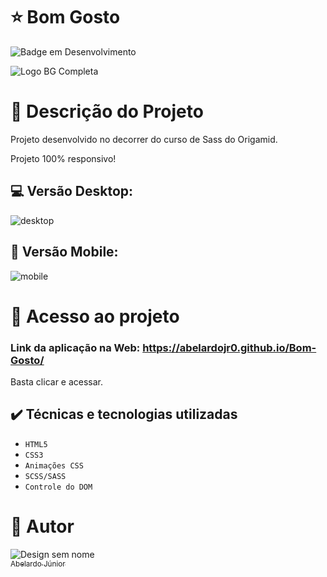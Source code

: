 # :star: Bom Gosto
![Badge em Desenvolvimento](http://img.shields.io/static/v1?label=STATUS&message=CONCLUÍDO&color=GREEN&style=for-the-badge)

![Logo BG Completa](https://user-images.githubusercontent.com/106066785/229647426-f8433124-ed70-4c51-b65f-845229c08786.png)


# :door: Descrição do Projeto

Projeto desenvolvido no decorrer do curso de Sass do Origamid.


Projeto 100% responsivo!

##  :computer:  Versão Desktop:
![desktop](https://user-images.githubusercontent.com/106066785/229647573-7af2c12a-81d3-424d-8329-d80d0bc9d09c.png)


## :iphone: Versão Mobile:
![mobile](https://user-images.githubusercontent.com/106066785/229647581-b54b2cb8-f90b-4305-9cc8-c458bd001e6d.png)



# 📁 Acesso ao projeto

### Link da aplicação na Web: https://abelardojr0.github.io/Bom-Gosto/

Basta clicar e acessar.

## ✔️ Técnicas e tecnologias utilizadas

- ``HTML5``
- ``CSS3``
- ``Animações CSS``
- ``SCSS/SASS``
- ``Controle do DOM``

# :boy: Autor
![Design sem nome](https://user-images.githubusercontent.com/106066785/209356927-d0162605-f53a-4d25-badc-7504c22785ef.png)
[<br><sub>Abelardo Júnior</sub>](https://www.linkedin.com/in/abelardo-junior/) 

